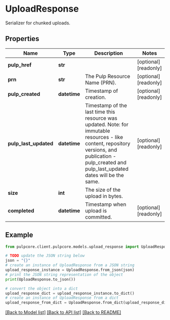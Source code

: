 # UploadResponse

Serializer for chunked uploads.

## Properties

Name | Type | Description | Notes
------------ | ------------- | ------------- | -------------
**pulp_href** | **str** |  | [optional] [readonly] 
**prn** | **str** | The Pulp Resource Name (PRN). | [optional] [readonly] 
**pulp_created** | **datetime** | Timestamp of creation. | [optional] [readonly] 
**pulp_last_updated** | **datetime** | Timestamp of the last time this resource was updated. Note: for immutable resources - like content, repository versions, and publication - pulp_created and pulp_last_updated dates will be the same. | [optional] [readonly] 
**size** | **int** | The size of the upload in bytes. | 
**completed** | **datetime** | Timestamp when upload is committed. | [optional] [readonly] 

## Example

```python
from pulpcore.client.pulpcore.models.upload_response import UploadResponse

# TODO update the JSON string below
json = "{}"
# create an instance of UploadResponse from a JSON string
upload_response_instance = UploadResponse.from_json(json)
# print the JSON string representation of the object
print(UploadResponse.to_json())

# convert the object into a dict
upload_response_dict = upload_response_instance.to_dict()
# create an instance of UploadResponse from a dict
upload_response_from_dict = UploadResponse.from_dict(upload_response_dict)
```
[[Back to Model list]](../README.md#documentation-for-models) [[Back to API list]](../README.md#documentation-for-api-endpoints) [[Back to README]](../README.md)


